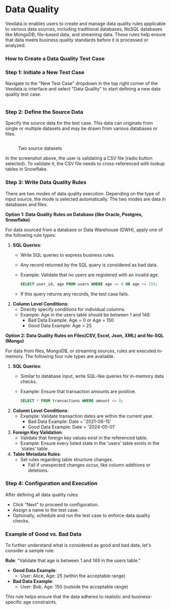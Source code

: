 # Data Quality

Vexdata.io enables users to create and manage data quality rules applicable to various data sources, including traditional databases, NoSQL databases like MongoDB, file-based data, and streaming data. These rules help ensure that data meets business quality standards before it is processed or analyzed.

### How to Create a Data Quality Test Case

### Step 1: Initiate a New Test Case

Navigate to the "New Test Case" dropdown in the top right corner of the Vexdata.io interface and select "Data Quality" to start defining a new data quality test case.



<figure><img src="../../../.gitbook/assets/Screenshot 2024-05-08 at 5.34.05 PM.png" alt=""><figcaption></figcaption></figure>

### Step 2: Define the Source Data

Specify the source data for the test case. This data can originate from single or multiple datasets and may be drawn from various databases or files.



<figure><img src="../../../.gitbook/assets/Screenshot 2024-05-08 at 5.35.35 PM.png" alt=""><figcaption><p>Two source datasets</p></figcaption></figure>

In the screenshot above, the user is validating a CSV file (radio button selected). To validate it, the CSV file needs to cross-referenced with lookup tables in Snowflake.

### Step 3: Write Data Quality Rules

There are two modes of data quality execution. Depending on the type of input source, the mode is selected automatically. The two modes are data in databases and files.&#x20;

**Option 1: Data Quality Rules on Database (like Oracle, Postgres, Snowflake)**

For data sourced from a database or Data Warehouse (DWH), apply one of the following rule types:

1. **SQL Queries**:
   * Write SQL queries to express business rules.
   * Any record returned by the SQL query is considered as bad data.
   *   Example: Validate that no users are registered with an invalid age.

       ```sql
       SELECT user_id, age FROM users WHERE age <= 0 OR age >= 150;
       ```
   * If this query returns any records, the test case fails.
2. **Column Level Conditions**:
   * Directly specify conditions for individual columns.
   * Example: Age in the users table should be between 1 and 149.
     * Bad Data Example: Age = 0 or Age = 150
     * Good Data Example: Age = 25

**Option 2: Data Quality Rules on Files(CSV, Excel, Json, XML) and No-SQL (Mongo)**

For data from files, MongoDB, or streaming sources, rules are executed in-memory. The following four rule types are available.

1. **SQL Queries**:
   * Similar to database input, write SQL-like queries for in-memory data checks.
   *   Example: Ensure that transaction amounts are positive.

       ```sql
       SELECT * FROM transactions WHERE amount <= 0;
       ```
2. **Column Level Conditions**:
   * Example: Validate transaction dates are within the current year.
     * Bad Data Example: Date = '2021-06-15'
     * Good Data Example: Date = '2024-05-01'
3. **Foreign Key Validation**:
   * Validate that foreign key values exist in the referenced table.
   * Example: Ensure every listed state in the 'users' table exists in the 'states' table.
4. **Table Metadata Rules**:
   * Set rules regarding table structure changes.
     * Fail if unexpected changes occur, like column additions or deletions.

### Step 4: Configuration and Execution

After defining all data quality rules:

* Click "Next" to proceed to configuration.
* Assign a name to the test case.
* Optionally, schedule and run the test case to enforce data quality checks.

### Example of Good vs. Bad Data

To further understand what is considered as good and bad data, let's consider a sample rule:

**Rule**: "Validate that age is between 1 and 149 in the users table."

* **Good Data Example**:
  * User: Alice, Age: 25 (within the acceptable range)
* **Bad Data Example**:
  * User: Bob, Age: 150 (outside the acceptable range)

This rule helps ensure that the data adheres to realistic and business-specific age constraints.











